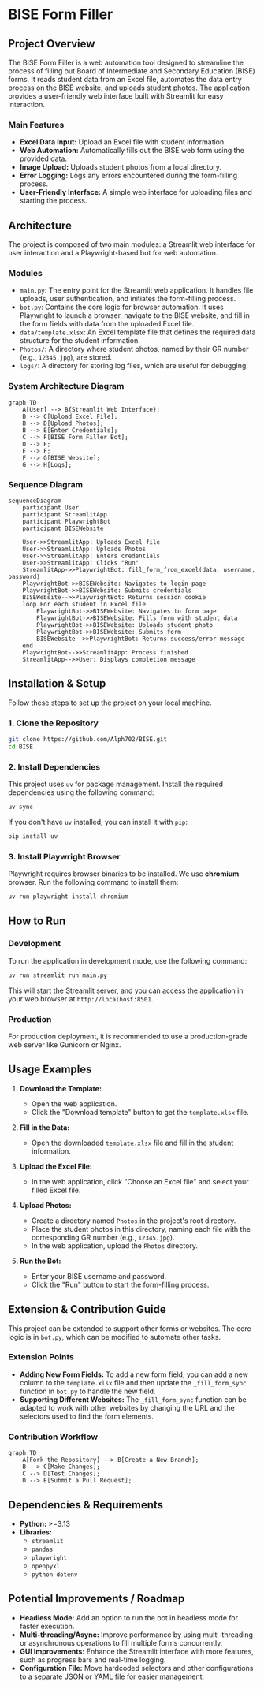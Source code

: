 # BISE Form Filler

## Project Overview

The BISE Form Filler is a web automation tool designed to streamline the process of filling out Board of Intermediate and Secondary Education (BISE) forms. It reads student data from an Excel file, automates the data entry process on the BISE website, and uploads student photos. The application provides a user-friendly web interface built with Streamlit for easy interaction.

### Main Features

*   **Excel Data Input:** Upload an Excel file with student information.
*   **Web Automation:** Automatically fills out the BISE web form using the provided data.
*   **Image Upload:** Uploads student photos from a local directory.
*   **Error Logging:** Logs any errors encountered during the form-filling process.
*   **User-Friendly Interface:** A simple web interface for uploading files and starting the process.

## Architecture

The project is composed of two main modules: a Streamlit web interface for user interaction and a Playwright-based bot for web automation.

### Modules

*   `main.py`: The entry point for the Streamlit web application. It handles file uploads, user authentication, and initiates the form-filling process.
*   `bot.py`: Contains the core logic for browser automation. It uses Playwright to launch a browser, navigate to the BISE website, and fill in the form fields with data from the uploaded Excel file.
*   `data/template.xlsx`: An Excel template file that defines the required data structure for the student information.
*   `Photos/`: A directory where student photos, named by their GR number (e.g., `12345.jpg`), are stored.
*   `logs/`: A directory for storing log files, which are useful for debugging.

### System Architecture Diagram

```mermaid
graph TD
    A[User] --> B{Streamlit Web Interface};
    B --> C[Upload Excel File];
    B --> D[Upload Photos];
    B --> E[Enter Credentials];
    C --> F[BISE Form Filler Bot];
    D --> F;
    E --> F;
    F --> G[BISE Website];
    G --> H[Logs];
```

### Sequence Diagram

```mermaid
sequenceDiagram
    participant User
    participant StreamlitApp
    participant PlaywrightBot
    participant BISEWebsite

    User->>StreamlitApp: Uploads Excel file
    User->>StreamlitApp: Uploads Photos
    User->>StreamlitApp: Enters credentials
    User->>StreamlitApp: Clicks "Run"
    StreamlitApp->>PlaywrightBot: fill_form_from_excel(data, username, password)
    PlaywrightBot->>BISEWebsite: Navigates to login page
    PlaywrightBot->>BISEWebsite: Submits credentials
    BISEWebsite-->>PlaywrightBot: Returns session cookie
    loop For each student in Excel file
        PlaywrightBot->>BISEWebsite: Navigates to form page
        PlaywrightBot->>BISEWebsite: Fills form with student data
        PlaywrightBot->>BISEWebsite: Uploads student photo
        PlaywrightBot->>BISEWebsite: Submits form
        BISEWebsite-->>PlaywrightBot: Returns success/error message
    end
    PlaywrightBot-->>StreamlitApp: Process finished
    StreamlitApp-->>User: Displays completion message
```

## Installation & Setup

Follow these steps to set up the project on your local machine.

### 1. Clone the Repository

```bash
git clone https://github.com/Alph702/BISE.git
cd BISE
```

### 2. Install Dependencies

This project uses `uv` for package management. Install the required dependencies using the following command:

```bash
uv sync
```

If you don't have `uv` installed, you can install it with `pip`:

```bash
pip install uv
```

### 3. Install Playwright Browser

Playwright requires browser binaries to be installed. We use **chromium** browser. Run the following command to install them:

```bash
uv run playwright install chromium
```

## How to Run

### Development

To run the application in development mode, use the following command:

```bash
uv run streamlit run main.py
```

This will start the Streamlit server, and you can access the application in your web browser at `http://localhost:8501`.

### Production

For production deployment, it is recommended to use a production-grade web server like Gunicorn or Nginx.

## Usage Examples

1.  **Download the Template:**
    *   Open the web application.
    *   Click the "Download template" button to get the `template.xlsx` file.

2.  **Fill in the Data:**
    *   Open the downloaded `template.xlsx` file and fill in the student information.

3.  **Upload the Excel File:**
    *   In the web application, click "Choose an Excel file" and select your filled Excel file.

4.  **Upload Photos:**
    *   Create a directory named `Photos` in the project's root directory.
    *   Place the student photos in this directory, naming each file with the corresponding GR number (e.g., `12345.jpg`).
    *   In the web application, upload the `Photos` directory.

5.  **Run the Bot:**
    *   Enter your BISE username and password.
    *   Click the "Run" button to start the form-filling process.

## Extension & Contribution Guide

This project can be extended to support other forms or websites. The core logic is in `bot.py`, which can be modified to automate other tasks.

### Extension Points

*   **Adding New Form Fields:** To add a new form field, you can add a new column to the `template.xlsx` file and then update the `_fill_form_sync` function in `bot.py` to handle the new field.
*   **Supporting Different Websites:** The `_fill_form_sync` function can be adapted to work with other websites by changing the URL and the selectors used to find the form elements.

### Contribution Workflow

```mermaid
graph TD
    A[Fork the Repository] --> B[Create a New Branch];
    B --> C[Make Changes];
    C --> D[Test Changes];
    D --> E[Submit a Pull Request];
```

## Dependencies & Requirements

*   **Python:** >=3.13
*   **Libraries:**
    *   `streamlit`
    *   `pandas`
    *   `playwright`
    *   `openpyxl`
    *   `python-dotenv`

## Potential Improvements / Roadmap

*   **Headless Mode:** Add an option to run the bot in headless mode for faster execution.
*   **Multi-threading/Async:** Improve performance by using multi-threading or asynchronous operations to fill multiple forms concurrently.
*   **GUI Improvements:** Enhance the Streamlit interface with more features, such as progress bars and real-time logging.
*   **Configuration File:** Move hardcoded selectors and other configurations to a separate JSON or YAML file for easier management.